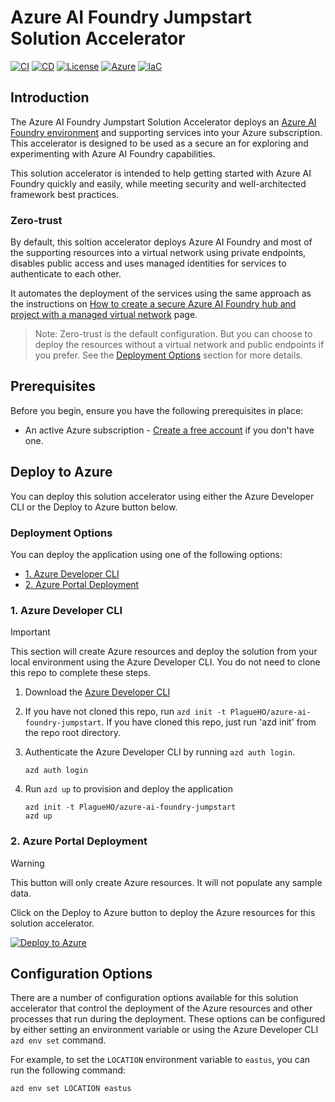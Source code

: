 # Azure AI Foundry Jumpstart Solution Accelerator

[![CI][ci-shield]][ci-url]
[![CD][cd-shield]][cd-url]
[![License][license-shield]][license-url]
[![Azure][azure-shield]][azure-url]
[![IaC][iac-shield]][iac-url]

## Introduction

The Azure AI Foundry Jumpstart Solution Accelerator deploys an [Azure AI Foundry environment](https://learn.microsoft.com/en-us/azure/ai-foundry/how-to/create-secure-ai-hub) and supporting services into your Azure subscription. This accelerator is designed to be used as a secure an for exploring and experimenting with Azure AI Foundry capabilities.

This solution accelerator is intended to help getting started with Azure AI Foundry quickly and easily, while meeting security and well-architected framework best practices.

### Zero-trust

By default, this soltion accelerator deploys Azure AI Foundry and most of the supporting resources into a virtual network using private endpoints, disables public access and uses managed identities for services to authenticate to each other.

It automates the deployment of the services using the same approach as the instructions on [How to create a secure Azure AI Foundry hub and project with a managed virtual network](https://learn.microsoft.com/en-us/azure/ai-foundry/how-to/secure-data-playground) page.

> Note: Zero-trust is the default configuration. But you can choose to deploy the resources without a virtual network and public endpoints if you prefer. See the [Deployment Options](#deployment-options) section for more details.

## Prerequisites

Before you begin, ensure you have the following prerequisites in place:

- An active Azure subscription - [Create a free account](https://azure.microsoft.com/free/) if you don't have one.

## Deploy to Azure

You can deploy this solution accelerator using either the Azure Developer CLI or the Deploy to Azure button below.

### Deployment Options

You can deploy the application using one of the following options:

- [1. Azure Developer CLI](#1-azure-developer-cli)
- [2. Azure Portal Deployment](#2-azure-portal-deployment)

### 1. Azure Developer CLI

> [!IMPORTANT]
> This section will create Azure resources and deploy the solution from your local environment using the Azure Developer CLI. You do not need to clone this repo to complete these steps.

1. Download the [Azure Developer CLI](https://learn.microsoft.com/en-us/azure/developer/azure-developer-cli/overview)
1. If you have not cloned this repo, run `azd init -t PlagueHO/azure-ai-foundry-jumpstart`. If you have cloned this repo, just run 'azd init' from the repo root directory.
1. Authenticate the Azure Developer CLI  by running `azd auth login`.

   ```pwsh
   azd auth login
   ```

1. Run `azd up` to provision and deploy the application

   ```pwsh
   azd init -t PlagueHO/azure-ai-foundry-jumpstart
   azd up
   ```

### 2. Azure Portal Deployment

> [!WARNING]
> This button will only create Azure resources. It will not populate any sample data.

Click on the Deploy to Azure button to deploy the Azure resources for this solution accelerator.

[![Deploy to Azure](https://aka.ms/deploytoazurebutton)](https://portal.azure.com/#create/Microsoft.Template/uri/https%3A%2F%2Fraw.githubusercontent.com%2FPlagueHO%2Fazure-ai-foundry-jumpstart%2Fmain%2Finfra%2Fmain.bicepparam)

## Configuration Options

There are a number of configuration options available for this solution accelerator that control the deployment of the Azure resources and other processes that run during the deployment. These options can be configured by either setting an environment variable or using the Azure Developer CLI `azd env set` command.

For example, to set the `LOCATION` environment variable to `eastus`, you can run the following command:

```pwsh
azd env set LOCATION eastus
```

<!-- Badge reference links -->
[ci-shield]: https://img.shields.io/github/actions/workflow/status/PlagueHO/azure-ai-foundry-jumpstart/continuous-integration.yml?branch=main&label=CI
[ci-url]: https://github.com/PlagueHO/azure-ai-foundry-jumpstart/actions/workflows/continuous-integration.yml

[cd-shield]: https://img.shields.io/github/actions/workflow/status/PlagueHO/azure-ai-foundry-jumpstart/continuous-delivery.yml?branch=main&label=CD
[cd-url]: https://github.com/PlagueHO/azure-ai-foundry-jumpstart/actions/workflows/continuous-delivery.yml

[license-shield]: https://img.shields.io/github/license/PlagueHO/azure-ai-foundry-jumpstart
[license-url]: https://github.com/PlagueHO/azure-ai-foundry-jumpstart/blob/main/LICENSE

[azure-shield]: https://img.shields.io/badge/Azure-Solution%20Accelerator-0078D4?logo=microsoftazure&logoColor=white
[azure-url]: https://azure.microsoft.com/

[iac-shield]: https://img.shields.io/badge/Infrastructure%20as%20Code-Bicep-5C2D91?logo=azurepipelines&logoColor=white
[iac-url]: https://learn.microsoft.com/en-us/azure/azure-resource-manager/bicep/overview
